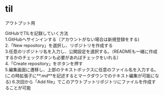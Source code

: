 # til
アウトプット用

GitHubでTILを記録していく方法<br>
1.GitHubへサインインする（アカウントがない場合は新規登録をする)<br>
2.「New repository」を選択し、リポジトリを作成する<br>
3.任意のリポジトリ名を入力し、公開設定を選択する。（READMEも一緒に作成するかのチェックボタンも必要があればチェックをいれる） <br>
4.「Create repository」をボタンを押す<br>
5.編集画面に遷移し、上部のテキストボックスに任意のファイル名を入力する。(この時拡張子に**.md**を記述するとマークダウンでのテキスト編集が可能になる)
6.次回から「Add file」でこのアウトプットリポジトリにファイルを作成することが可能
